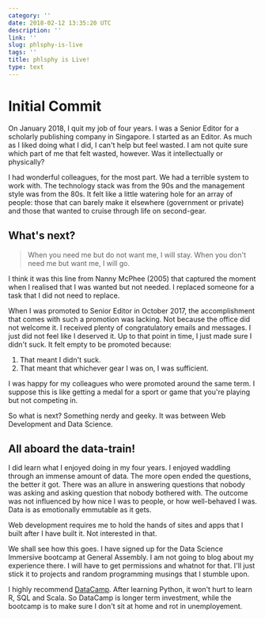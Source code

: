 ```yaml
---
category: ''
date: 2018-02-12 13:35:20 UTC
description: ''
link: ''
slug: phlsphy-is-live
tags: ''
title: phlsphy is Live!
type: text
---
```


# Initial Commit

On January 2018, I quit my job of four years. I was a Senior Editor for a scholarly publishing company in Singapore. I started as an Editor. As much as I liked doing what I did, I can't help but feel wasted. I am not quite sure which part of me that felt wasted, however. Was it intellectually or physically?

I had wonderful colleagues, for the most part. We had a terrible system to work with. The technology stack was from the 90s and the management style was from the 80s. It felt like a little watering hole for an array of people: those that can barely make it elsewhere (government or private) and those that wanted to cruise through life on second-gear. 

## What's next?

> When you need me but do not want me, I will stay. When you don't need me but want me, I will go.

I think it was this line from Nanny McPhee (2005) that captured the moment when I realised that I was wanted but not needed. I replaced someone for a task that I did not need to replace.

When I was promoted to Senior Editor in October 2017, the accomplishment that comes with such a promotion was lacking. Not because the office did not welcome it. I received plenty of congratulatory emails and messages. I just did not feel like I deserved it. Up to that point in time, I just made sure I didn't suck. It felt empty to be promoted because:
1. That meant I didn't suck.
2. That meant that whichever gear I was on, I was sufficient.

I was happy for my colleagues who were promoted around the same term. I suppose this is like getting a medal for a sport or game that you're playing but not competing in. 

So what is next? Something nerdy and geeky. It was between Web Development and Data Science. 

## All aboard the data-train!

I did learn what I enjoyed doing in my four years. I enjoyed waddling through an immense amount of data. The more open ended the questions, the better it got. There was an allure in answering questions that nobody was asking and asking question that nobody bothered with. The outcome was not influenced by how nice I was to people, or how well-behaved I was. Data is as emotionally emmutable as it gets. 

Web development requires me to hold the hands of sites and apps that I built after I have built it. Not interested in that. 

We shall see how this goes. I have signed up for the Data Science Immersive bootcamp at General Assembly. I am not going to blog about my experience there. I will have to get permissions and whatnot for that. I'll just stick it to projects and random programming musings that I stumble upon. 

I highly recommend [DataCamp](https://www.datacamp.com/). After learning Python, it won't hurt to learn R, SQL and Scala. So DataCamp is longer term investment, while the bootcamp is to make sure I don't sit at home and rot in unemployement.